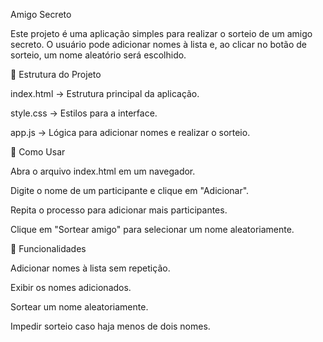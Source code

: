 Amigo Secreto

Este projeto é uma aplicação simples para realizar o sorteio de um amigo secreto. O usuário pode adicionar nomes à lista e, ao clicar no botão de sorteio, um nome aleatório será escolhido.

📂 Estrutura do Projeto

index.html → Estrutura principal da aplicação.

style.css → Estilos para a interface.

app.js → Lógica para adicionar nomes e realizar o sorteio.

🚀 Como Usar

Abra o arquivo index.html em um navegador.

Digite o nome de um participante e clique em "Adicionar".

Repita o processo para adicionar mais participantes.

Clique em "Sortear amigo" para selecionar um nome aleatoriamente.

📜 Funcionalidades

Adicionar nomes à lista sem repetição.

Exibir os nomes adicionados.

Sortear um nome aleatoriamente.

Impedir sorteio caso haja menos de dois nomes.
